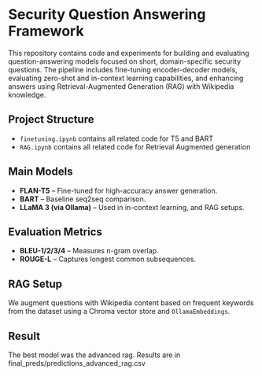 # Security Question Answering Framework

This repository contains code and experiments for building and evaluating question-answering models focused on short, domain-specific security questions. The pipeline includes fine-tuning encoder-decoder models, evaluating zero-shot and in-context learning capabilities, and enhancing answers using Retrieval-Augmented Generation (RAG) with Wikipedia knowledge.

## Project Structure

- `finetuning.ipynb` contains all related code for T5 and BART
- `RAG.ipynb` contains all related code for Retrieval Augmented generation

##  Main Models

- **FLAN-T5** – Fine-tuned for high-accuracy answer generation.
- **BART** – Baseline seq2seq comparison.
- **LLaMA 3 (via Ollama)** – Used in in-context learning, and RAG setups.

##  Evaluation Metrics

- **BLEU-1/2/3/4** – Measures n-gram overlap.
- **ROUGE-L** – Captures longest common subsequences.

## RAG Setup

We augment questions with Wikipedia content based on frequent keywords from the dataset using a Chroma vector store and `OllamaEmbeddings`.


## Result

The best model was the advanced rag.
Results are in final_preds/predictions_advanced_rag.csv

